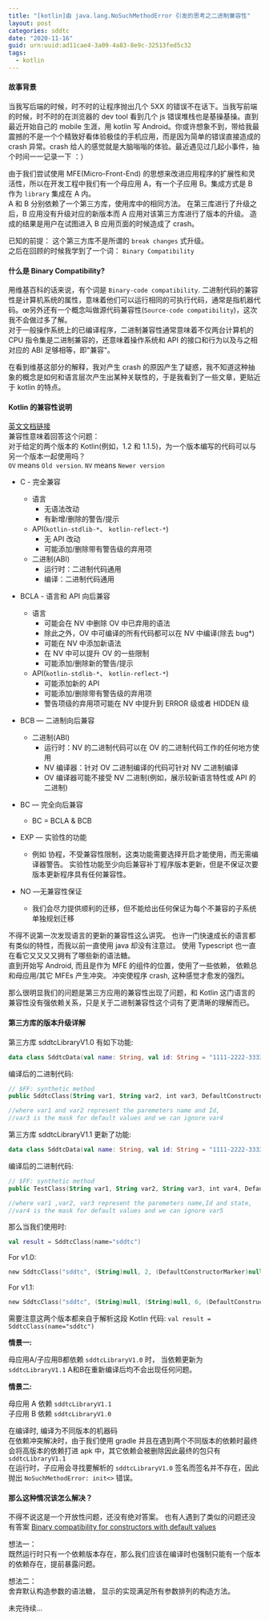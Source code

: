 ```yaml
---
title: "[kotlin]由 java.lang.NoSuchMethodError 引发的思考之二进制兼容性"
layout: post
categories: sddtc
date: "2020-11-16"
guid: urn:uuid:ad11cae4-3a09-4a83-8e9c-32513fed5c32
tags:
  - kotlin
---
```


#### 故事背景

当我写后端的时候，时不时的让程序抛出几个 5XX 的错误不在话下。当我写前端的时候，时不时的在浏览器的 dev tool 看到几个 js 错误堆栈也是基操基操。直到最近开始自己的 mobile 生涯，用 kotlin 写 Android。你或许想象不到，带给我最震撼的不是一个个精致好看体验极佳的手机应用，而是因为简单的错误直接造成的 crash 异常。crash 给人的感觉就是大脑嗡嗡的体验。最近遇见过几起小事件，抽个时间一一记录一下 ：）  

由于我们尝试使用 MFE(Micro-Front-End) 的思想来改进应用程序的扩展性和灵活性，所以在开发工程中我们有一个母应用 A，有一个子应用 B。集成方式是 B 作为 `library` 集成在 A 内。  
A 和 B 分别依赖了一个第三方库，使用库中的相同方法。 在第三库进行了升级之后，B 应用没有升级对应的新版本而 A 应用对该第三方库进行了版本的升级。 造成的结果是用户在试图进入 B 应用页面的时候造成了 crash。  

已知的前提： 这个第三方库不是所谓的 `break changes` 式升级。  
之后在回顾的时候我学到了一个词： `Binary Compatibility`  

#### 什么是 Binary Compatibility?

用维基百科的话来说，有个词是 `Binary-code compatibility`. 二进制代码的兼容性是计算机系统的属性，意味着他们可以运行相同的可执行代码，通常是指机器代码。œ另外还有一个概念叫做源代码兼容性(`Source-code compatibility`)，这次我不会做过多了解。  
对于一般操作系统上的已编译程序，二进制兼容性通常意味着不仅两台计算机的 CPU 指令集是二进制兼容的，还意味着操作系统和 API 的接口和行为以及与之相对应的 ABI 足够相等，即"兼容"。  

在看到维基这部分的解释，我对产生 crash 的原因产生了疑惑，我不知道这种抽象的概念是如何和语言层次产生出某种关联性的，于是我看到了一些文章，更贴近于 kotlin 的特点。  

#### Kotlin 的兼容性说明

[英文文档链接](https://mirrors.segmentfault.com/kotlin/compatibility.html)  
兼容性意味着回答这个问题：  
对于给定的两个版本的 Kotlin(例如，1.2 和 1.1.5)，为一个版本编写的代码可以与另一个版本一起使用吗？  
`OV` means `Old version`. `NV` means `Newer version`  

* C - 完全兼容
  * 语言
    * 无语法改动
    * 有新增/删除的警告/提示
  * API(`kotlin-stdlib-*`、 `kotlin-reflect-*`)
    * 无 API 改动
    * 可能添加/删除带有警告级的弃用项
  * 二进制(ABI)
    * 运行时：二进制代码通用
    * 编译：二进制代码通用

* BCLA - 语言和 API 向后兼容
  * 语言
    * 可能会在 NV 中删除 OV 中已弃用的语法
    * 除此之外，OV 中可编译的所有代码都可以在 NV 中编译(除去 bug*)
    * 可能在 NV 中添加新语法
    * 在 NV 中可以提升 OV 的一些限制
    * 可能添加/删除新的警告/提示
  * API(`kotlin-stdlib-*`、 `kotlin-reflect-*`)
    * 可能添加新的 API
    * 可能添加/删除带有警告级的弃用项
    * 警告项级的弃用项可能在 NV 中提升到 ERROR 级或者 HIDDEN 级

* BCB — 二进制向后兼容
  * 二进制(ABI)
    * 运行时：NV 的二进制代码可以在 OV 的二进制代码工作的任何地方使用
    * NV 编译器：针对 OV 二进制编译的代码可针对 NV 二进制编译
    * OV 编译器可能不接受 NV 二进制(例如，展示较新语言特性或 API 的二进制)

* BC — 完全向后兼容
    * BC = BCLA & BCB

* EXP — 实验性的功能
  * 例如 协程，不受兼容性限制，这类功能需要选择开启才能使用，而无需编译器警告。 实验性功能至少向后兼容补丁程序版本更新，但是不保证次要版本更新程序具有任何兼容性。

* NO —无兼容性保证
  * 我们会尽力提供顺利的迁移，但不能给出任何保证为每个不兼容的子系统单独规划迁移

不得不说第一次发现语言的更新的兼容性这么讲究。 也许一门快速成长的语言都有类似的特性，而我以前一直使用 java 却没有注意过。 使用 Typescript 也一直在看它又又又又拥有了哪些新的语法糖。  
直到开始写 Android, 而且是作为 MFE 的组件的位置，使用了一些依赖， 依赖总和母应用/其它 MFEs 产生冲突。 冲突使程序 crash, 这种感觉才愈发的强烈。    

那么很明显我们的问题是第三方应用的兼容性出现了问题，和 Kotlin 这门语言的兼容性没有强依赖关系，只是关于二进制兼容性这个词有了更清晰的理解而已。  

#### 第三方库的版本升级详解
第三方库 sddtcLibraryV1.0 有如下功能:  

```kotlin
data class SddtcData(val name: String, val id: String = "1111-2222-3333-4444")
```

编译后的二进制代码:  

```kotlin
// $FF: synthetic method
public SddtcClass(String var1, String var2, int var3, DefaultConstructorMarker var4)

//where var1 and var2 represent the paremeters name and Id, 
//var3 is the mask for default values and we can ignore var4
```

第三方库 sddtcLibraryV1.1 更新了功能:

```kotlin
data class SddtcData(val name: String, val id: String = "1111-2222-3333-4444", val email: String = "changhbaga@gmail.com")
```

编译后的二进制代码:  

```kotlin
// $FF: synthetic method
public TestClass(String var1, String var2, String var3, int var4, DefaultConstructorMarker var5)

//where var1 ,var2, var3 represent the paremeters name,Id and state, 
//var4 is the mask for default values and we can ignore var5
```

那么当我们使用时:  

```kotlin
val result = SddtcClass(name="sddtc")
```

For v1.0:  

```kotlin
new SddtcClass("sddtc", (String)null, 2, (DefaultConstructorMarker)null);
```

For v1.1:  

```kotlin
new SddtcClass("sddtc", (String)null, (String)null, 6, (DefaultConstructorMarker)null);
```

需要注意这两个版本都来自于解析这段 Kotlin 代码: `val result = SddtcClass(name="sddtc")`

**情景一:**  
  
母应用A/子应用B都依赖 `sddtcLibraryV1.0` 时， 当依赖更新为 `sddtcLibraryV1.1` A和B在重新编译后均不会出现任何问题。  

**情景二:**  

母应用 A 依赖 `sddtcLibraryV1.1`  
子应用 B 依赖 `sddtcLibraryV1.0`  

在编译时, 编译为不同版本的机器码  
在依赖冲突解决时，由于我们使用 gradle 并且在遇到两个不同版本的依赖时最终会将高版本的依赖打进 apk 中，其它依赖会被删除因此最终的包只有 `sddtcLibraryV1.1`  
在运行时，子应用会寻找要解析的 `sddtcLibraryV1.0` 签名而签名并不存在，因此抛出 `NoSuchMethodError: init<>` 错误。

#### 那么这种情况该怎么解决？
不得不说这是一个开放性问题，还没有绝对答案。 也有人遇到了类似的问题还没有答案 [Binary compatibility for constructors with default values
](https://discuss.kotlinlang.org/t/binary-compatibility-for-constructors-with-default-values/11385)  

想法一：  
既然运行时只有一个依赖版本存在，那么我们应该在编译时也强制只能有一个版本的依赖存在，提前暴露问题。  

想法二：  
舍弃默认构造参数的语法糖， 显示的实现满足所有参数排列的构造方法。

未完待续...
